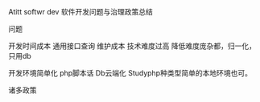 Atitt softwr dev 软件开发问题与治理政策总结


问题

开发时间成本
通用接口查询
维护成本 技术难度过高
降低难度庞杂都，归一化，只用db

开发环境简单化 php脚本话
Db云端化 
Studyphp种类型简单的本地环境也可。


诸多政策
